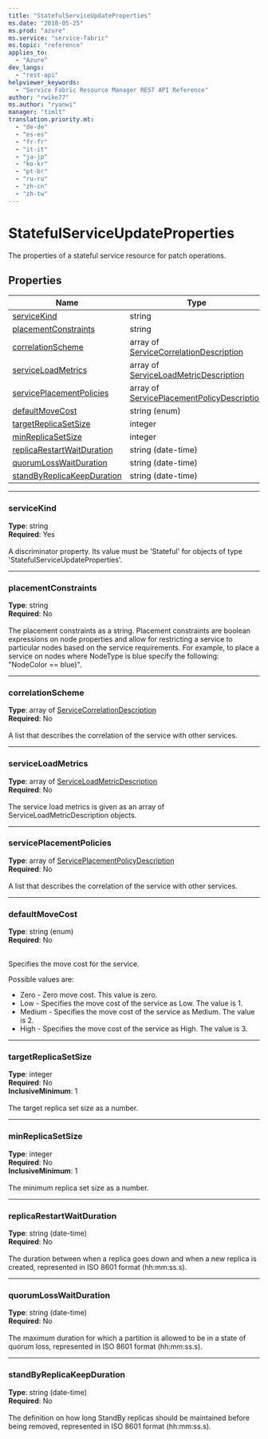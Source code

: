 ```yaml
---
title: "StatefulServiceUpdateProperties"
ms.date: "2018-05-25"
ms.prod: "azure"
ms.service: "service-fabric"
ms.topic: "reference"
applies_to: 
  - "Azure"
dev_langs: 
  - "rest-api"
helpviewer_keywords: 
  - "Service Fabric Resource Manager REST API Reference"
author: "rwike77"
ms.author: "ryanwi"
manager: "timlt"
translation.priority.mt: 
  - "de-de"
  - "es-es"
  - "fr-fr"
  - "it-it"
  - "ja-jp"
  - "ko-kr"
  - "pt-br"
  - "ru-ru"
  - "zh-cn"
  - "zh-tw"
---
```

# StatefulServiceUpdateProperties

The properties of a stateful service resource for patch operations.

## Properties

| Name | Type | Required |
| --- | --- | --- |
| [serviceKind](#servicekind) | string | Yes |
| [placementConstraints](#placementconstraints) | string | No |
| [correlationScheme](#correlationscheme) | array of [ServiceCorrelationDescription](sfrp-2017-07-01-preview-model-servicecorrelationdescription.md) | No |
| [serviceLoadMetrics](#serviceloadmetrics) | array of [ServiceLoadMetricDescription](sfrp-2017-07-01-preview-model-serviceloadmetricdescription.md) | No |
| [servicePlacementPolicies](#serviceplacementpolicies) | array of [ServicePlacementPolicyDescription](sfrp-2017-07-01-preview-model-serviceplacementpolicydescription.md) | No |
| [defaultMoveCost](#defaultmovecost) | string (enum) | No |
| [targetReplicaSetSize](#targetreplicasetsize) | integer | No |
| [minReplicaSetSize](#minreplicasetsize) | integer | No |
| [replicaRestartWaitDuration](#replicarestartwaitduration) | string (date-time) | No |
| [quorumLossWaitDuration](#quorumlosswaitduration) | string (date-time) | No |
| [standByReplicaKeepDuration](#standbyreplicakeepduration) | string (date-time) | No |

____
### serviceKind
__Type__: string <br/>
__Required__: Yes <br/>
<br/>
A discriminator property. Its value must be 'Stateful' for objects of type 'StatefulServiceUpdateProperties'.

____
### placementConstraints
__Type__: string <br/>
__Required__: No<br/>
<br/>
The placement constraints as a string. Placement constraints are boolean expressions on node properties and allow for restricting a service to particular nodes based on the service requirements. For example, to place a service on nodes where NodeType is blue specify the following: "NodeColor == blue)".

____
### correlationScheme
__Type__: array of [ServiceCorrelationDescription](sfrp-2017-07-01-preview-model-servicecorrelationdescription.md) <br/>
__Required__: No<br/>
<br/>
A list that describes the correlation of the service with other services.

____
### serviceLoadMetrics
__Type__: array of [ServiceLoadMetricDescription](sfrp-2017-07-01-preview-model-serviceloadmetricdescription.md) <br/>
__Required__: No<br/>
<br/>
The service load metrics is given as an array of ServiceLoadMetricDescription objects.

____
### servicePlacementPolicies
__Type__: array of [ServicePlacementPolicyDescription](sfrp-2017-07-01-preview-model-serviceplacementpolicydescription.md) <br/>
__Required__: No<br/>
<br/>
A list that describes the correlation of the service with other services.

____
### defaultMoveCost
__Type__: string (enum) <br/>
__Required__: No<br/>
<br/>


Specifies the move cost for the service.

Possible values are: 

  - Zero - Zero move cost. This value is zero.
  - Low - Specifies the move cost of the service as Low. The value is 1.
  - Medium - Specifies the move cost of the service as Medium. The value is 2.
  - High - Specifies the move cost of the service as High. The value is 3.



____
### targetReplicaSetSize
__Type__: integer <br/>
__Required__: No<br/>
__InclusiveMinimum__: 1 <br/>
<br/>
The target replica set size as a number.

____
### minReplicaSetSize
__Type__: integer <br/>
__Required__: No<br/>
__InclusiveMinimum__: 1 <br/>
<br/>
The minimum replica set size as a number.

____
### replicaRestartWaitDuration
__Type__: string (date-time) <br/>
__Required__: No<br/>
<br/>
The duration between when a replica goes down and when a new replica is created, represented in ISO 8601 format (hh:mm:ss.s).

____
### quorumLossWaitDuration
__Type__: string (date-time) <br/>
__Required__: No<br/>
<br/>
The maximum duration for which a partition is allowed to be in a state of quorum loss, represented in ISO 8601 format (hh:mm:ss.s).

____
### standByReplicaKeepDuration
__Type__: string (date-time) <br/>
__Required__: No<br/>
<br/>
The definition on how long StandBy replicas should be maintained before being removed, represented in ISO 8601 format (hh:mm:ss.s).
